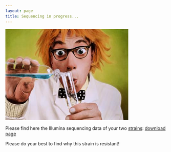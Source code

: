 ```yaml
---
layout: page
title: Sequencing in progress...
---
```


![Working hard!](chemist.jpg)

<!--

Biologists are working hard to provide as soon as possible the sequencing of your two strains!
-->


Please find here the Illumina sequencing data of your two [strains](https://en.wikipedia.org/wiki/Strain_(biology)): [download page](https://cloud-ljk.imag.fr/index.php/s/HkxDLozHRcqBcqz)

Please do your best to find why this strain is resistant!


